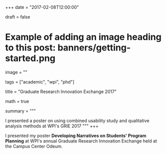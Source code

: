 +++
date = "2017-02-08T12:00:00"

draft = false

# Example of adding an image heading to this post: banners/getting-started.png
image = ""

tags = ["academic", "wpi", "phd"]

title = "Graduate Research Innovation Exchange 2017"

math = true

summary = """

I presented a poster on using combined usability study and qualitative analysis methods at WPI's GRIE 2017
"""
+++

I presented my poster **Developing Narratives on Students' Program Planning** at WPI's annual Graduate Research Innovation Exchange held at the Campus Center Odeum.
